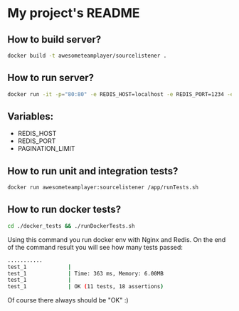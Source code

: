 # My project's README


## How to build server?
```bash
docker build -t awesometeamplayer/sourcelistener .
```

## How to run server?
```bash
docker run -it -p="80:80" -e REDIS_HOST=localhost -e REDIS_PORT=1234 -e PAGINATION_LIMIT=200 awesometeamplayer/sourcelistener
```

## Variables:

* REDIS_HOST
* REDIS_PORT
* PAGINATION_LIMIT

## How to run unit and integration tests?
```bash
docker run awesometeamplayer:sourcelistener /app/runTests.sh
```

## How to run docker tests?
```bash
cd ./docker_tests && ./runDockerTests.sh
```
Using this command you run docker env with Nginx and Redis. On the end of 
the command result you will see how many tests passed:
```bash
...........
test_1             | 
test_1             | Time: 363 ms, Memory: 6.00MB
test_1             | 
test_1             | OK (11 tests, 18 assertions)
```
Of course there always should be "OK" :)

